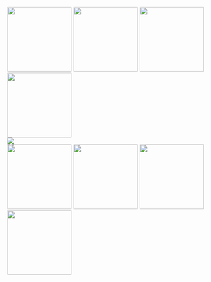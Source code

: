 <img src="https://media.giphy.com/media/Bl6VoPv34mX2E/giphy.gif" height="150px"></img>
<img src="https://media.giphy.com/media/Bl6VoPv34mX2E/giphy.gif" height="150px"></img>
<img src="https://media.giphy.com/media/Bl6VoPv34mX2E/giphy.gif" height="150px"></img>
<img src="https://media.giphy.com/media/Bl6VoPv34mX2E/giphy.gif" height="150px"></img>
<br>
<img src="https://static.wixstatic.com/media/5922a2_e85cc268b9a1432f8dc68916dc01f5e8~mv2.gif"></img>
<br>
<img src="https://media.giphy.com/media/Bl6VoPv34mX2E/giphy.gif" height="150px"></img>
<img src="https://media.giphy.com/media/Bl6VoPv34mX2E/giphy.gif" height="150px"></img>
<img src="https://media.giphy.com/media/Bl6VoPv34mX2E/giphy.gif" height="150px"></img>
<img src="https://media.giphy.com/media/Bl6VoPv34mX2E/giphy.gif" height="150px"></img>
